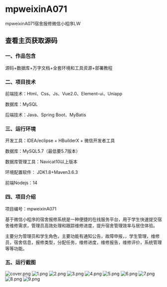 # mpweixinA071
mpweixinA071宿舍报修微信小程序LW
 
## 查看主页获取源码


### 一、作品包含

源码+数据库+万字文档+全套环境和工具资源+部署教程

### 二、项目技术

前端技术：Html、Css、Js、Vue2.0、Element-ui、Uniapp

数据库：MySQL

后端技术：Java、Spring Boot、MyBatis

  

### 三、运行环境

开发工具：IDEA/eclipse + HBuilderX + 微信开发者工具

数据库：MySQL5.7（最低要5.7版本）

数据库管理工具：Navicat10以上版本

环境配置软件： JDK1.8+Maven3.6.3

前端Nodejs：14


### 四、项目介绍
项目编号：mpweixinA071

基于微信小程序的宿舍报修系统是一种便捷的在线服务平台，用于学生快速提交宿舍维修需求，管理员高效处理和跟踪维修进度，提升宿舍管理效率与居住体验。

主要分为管理员和学生角色，主要功能有通知公告，故障申报，，学生管理，维修员，宿舍信息，报修类型，分配任务，维修进度，维修报告，维修评价，系统管理等等功能。

### 五、运行截图

![cover.png](./cover.png)
![1.png](./1.png)
![2.png](./2.png)
![3.png](./3.png)
![4.png](./4.png)
![5.png](./5.png)
![6.png](./6.png)
![7.png](./7.png)
![8.png](./8.png)
![9.png](./9.png)





  
